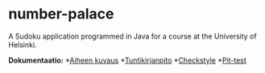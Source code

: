 # number-palace
A Sudoku application programmed in Java for a course at the University of Helsinki. 

**Dokumentaatio:**
*[Aiheen kuvaus](dokumentaatio/aiheenKuvausJaRakenne.md)
*[Tuntikirjanpito](dokumentaatio/tuntikirjanpito.md)
*[Checkstyle](dokumentaatio/checkstyle/checkstyle.html)
*[Pit-test](dokumentaatio/pit/index.html)

